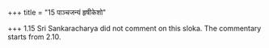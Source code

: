 +++
title = "15 पाञ्चजन्यं हृषीकेशो"

+++
1.15 Sri Sankaracharya did not comment on this sloka. The commentary
starts from 2.10.

